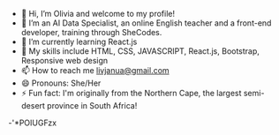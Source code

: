 - 👋 Hi, I’m Olivia and welcome to my profile!
- 👀 I’m an AI Data Specialist, an online English teacher and a front-end developer, training through SheCodes.
- 🌱 I’m currently learning React.js
- 💞️ My skills include HTML, CSS, JAVASCRIPT, React.js, Bootstrap, Responsive web design
- 📫 How to reach me livjanua@gmail.com
- 😄 Pronouns: She/Her
- ⚡ Fun fact: I'm originally from the Northern Cape, the largest semi-desert province in South Africa!

<!---
livjanua/livjanua is a ✨ special ✨ repository because its `README.md` (this file) appears on your GitHub profile.
You can click the Preview link to take a look at your changes.
--->
-'*POIUGFzx
